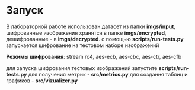 # Запуск
В лабораторной работе использован датасет из папки **imgs/input**, шифрованные изображения хранятся в папке **imgs/encrypted**, дешифрованные - в **imgs/decrypted**. с помощью **scripts/run-tests.py** запускается шифрование на тестовом наборе изображений

**Режимы шифрования**: stream rc4, aes-ecb, aes-cbc, aes-ctr, aes-cfb

для запуска шифрования тестовых изображений запустите **scripts/run-tests.py**
для получения метрик - **src/metrics.py**
для создания таблиц и графиков -  **src/vizualizer.py**
